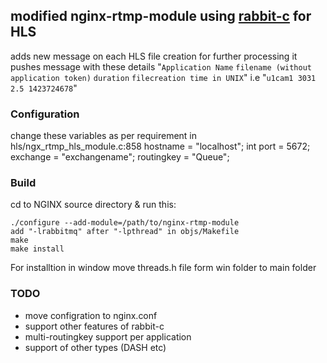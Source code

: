 ## modified nginx-rtmp-module using [rabbit-c](https://github.com/alanxz/rabbitmq-c) for HLS
adds new message on each HLS file creation for further processing
it pushes message with these details "`Application Name` `filename (without application token)` `duration` `filecreation time in UNIX`"
i.e "`u1cam1 3031 2.5 1423724678`"

### Configuration
change these variables as per requirement in hls/ngx_rtmp_hls_module.c:858
    hostname = "localhost";
    int port = 5672;
    exchange = "exchangename";
    routingkey = "Queue";
### Build

cd to NGINX source directory & run this:

    ./configure --add-module=/path/to/nginx-rtmp-module
    add "-lrabbitmq" after "-lpthread" in objs/Makefile
    make
    make install

For installtion in window move threads.h file form win folder to main folder

### TODO
* move configration to nginx.conf
* support other features of rabbit-c
* multi-routingkey support per application
* support of other types (DASH etc)
